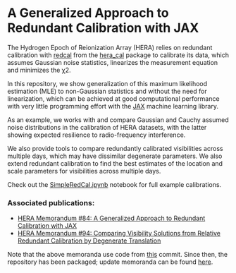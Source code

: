 
# A Generalized Approach to Redundant Calibration with JAX

The Hydrogen Epoch of Reionization Array (HERA) relies on redundant calibration with [redcal](https://github.com/HERA-Team/hera_cal/blob/master/hera_cal/redcal.py) from the [hera_cal](https://github.com/HERA-Team/hera_cal) package to calibrate its data, which assumes Gaussian noise statistics, linearizes the measurement equation and minimizes the χ2. 

In this repository, we show generalization of this maximum likelihood estimation (MLE) to non-Gaussian statistics and without the need for linearization, which can be achieved at good computational performance with very little programming effort with the [JAX](https://github.com/google/jax) machine learning library. 

As an example, we works with and compare Gaussian and Cauchy assumed noise distributions in the calibration of HERA datasets, with the latter showing expected resilience to radio-frequency interference.

We also provide tools to compare redundantly calibrated visibilities across multiple days, which may have dissimilar degenerate parameters. We also extend redundant calibration to find the best estimates of the location and scale parameters for visibilities across multiple days.

Check out the [SimpleRedCal.ipynb](https://nbviewer.jupyter.org/github/bnikolic/simpleredcal/blob/master/SimpleRedCal.ipynb) notebook for full example calibrations.

### Associated publications:
 - [HERA Memorandum #84: A Generalized Approach to Redundant Calibration with JAX](http://reionization.org/wp-content/uploads/2013/03/HERA084__A_Generalized_Approach_to_Redundant_Calibration_with_JAX.pdf)
 - [HERA Memorandum #94: Comparing Visibility Solutions from Relative Redundant Calibration by Degenerate Translation](http://reionization.org/manual_uploads/HERA094__Comparing_Visibility_Solutions_from_Relative_Redundant_Calibration_by_Degenerate_Translation.pdf)

Note that the above memoranda use code from [this](https://github.com/bnikolic/simpleredcal/tree/58c954e4e5fcb6e9b81fb7d523c5eb97a24ffb60) commit. Since then, the repository has been packaged; update memoranda can be found [here](https://github.com/bnikolic/simpleredcal/tree/master/publications).

